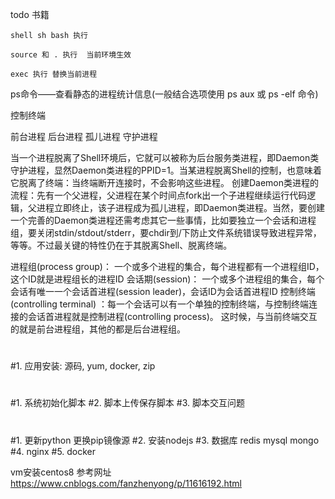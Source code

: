 todo 书籍

    shell sh bash 执行
    
    source 和 . 执行  当前环境生效
    
    exec 执行 替换当前进程


ps命令——查看静态的进程统计信息(一般结合选项使用 ps aux 或 ps -elf 命令)

控制终端

前台进程
后台进程
孤儿进程
守护进程

当一个进程脱离了Shell环境后，它就可以被称为后台服务类进程，即Daemon类守护进程，显然Daemon类进程的PPID=1。当某进程脱离Shell的控制，也意味着它脱离了终端：当终端断开连接时，不会影响这些进程。
创建Daemon类进程的流程：先有一个父进程，父进程在某个时间点fork出一个子进程继续运行代码逻辑，父进程立即终止，该子进程成为孤儿进程，即Daemon类进程。当然，要创建一个完善的Daemon类进程还需考虑其它一些事情，比如要独立一个会话和进程组，要关闭stdin/stdout/stderr，要chdir到/下防止文件系统错误导致进程异常，等等。不过最关键的特性仍在于其脱离Shell、脱离终端。

进程组(process group)： 一个或多个进程的集合，每个进程都有一个进程组ID，这个ID就是进程组长的进程ID
会话期(session)： 一个或多个进程组的集合，每个会话有唯一一个会话首进程(session leader)，会话ID为会话首进程ID
控制终端(controlling terminal) ：每一个会话可以有一个单独的控制终端，与控制终端连接的会话首进程就是控制进程(controlling process)。 这时候，与当前终端交互的就是前台进程组，其他的都是后台进程组。

#
#1. 应用安装: 源码, yum, docker, zip
#
##
#1. 系统初始化脚本
#2. 脚本上传保存脚本
#3. 脚本交互问题
#
##
#1. 更新python 更换pip镜像源
#2. 安装nodejs
#3. 数据库 redis mysql mongo
#4. nginx
#5. docker

vm安装centos8 参考网址
    https://www.cnblogs.com/fanzhenyong/p/11616192.html